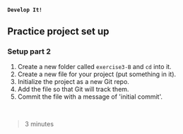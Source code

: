 #### `Develop It!`
##  Practice project set up
### Setup part 2

1. Create a new folder called `exercise3-B` and `cd` into it.
2. Create a new file for your project (put something in it).
3. Initialize the project as a new Git repo.
4. Add the file so that Git will track them.
5. Commit the file with a message of 'initial commit'.

<br>

>3 minutes